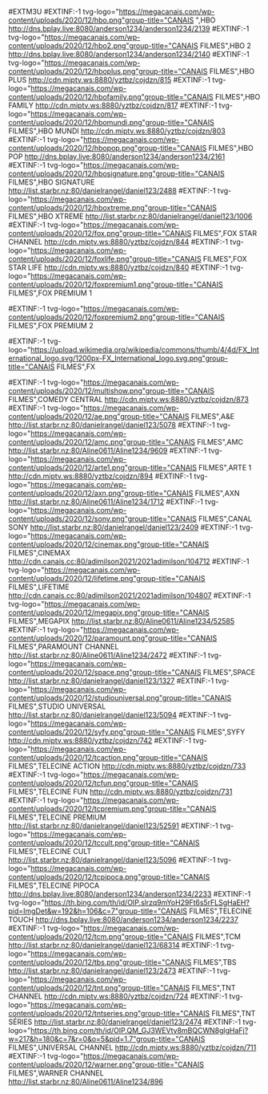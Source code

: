 #EXTM3U
#EXTINF:-1 tvg-logo="https://megacanais.com/wp-content/uploads/2020/12/hbo.png"group-title="CANAIS ",HBO
http://dns.bplay.live:8080/anderson1234/anderson1234/2139
#EXTINF:-1 tvg-logo="https://megacanais.com/wp-content/uploads/2020/12/hbo2.png"group-title="CANAIS FILMES",HBO 2 
http://dns.bplay.live:8080/anderson1234/anderson1234/2140
#EXTINF:-1 tvg-logo="https://megacanais.com/wp-content/uploads/2020/12/hboplus.png"group-title="CANAIS FILMES",HBO PLUS
http://cdn.miptv.ws:8880/yztbz/cojdzn/815
#EXTINF:-1 tvg-logo="https://megacanais.com/wp-content/uploads/2020/12/hbofamily.png"group-title="CANAIS FILMES",HBO FAMILY 
http://cdn.miptv.ws:8880/yztbz/cojdzn/817
#EXTINF:-1 tvg-logo="https://megacanais.com/wp-content/uploads/2020/12/hbomundi.png"group-title="CANAIS FILMES",HBO MUNDI 
http://cdn.miptv.ws:8880/yztbz/cojdzn/803
#EXTINF:-1 tvg-logo="https://megacanais.com/wp-content/uploads/2020/12/hbopop.png"group-title="CANAIS FILMES",HBO POP 
http://dns.bplay.live:8080/anderson1234/anderson1234/2161
#EXTINF:-1 tvg-logo="https://megacanais.com/wp-content/uploads/2020/12/hbosignature.png"group-title="CANAIS FILMES",HBO SIGNATURE 
http://list.starbr.nz:80/danielrangel/daniel123/2488
#EXTINF:-1 tvg-logo="https://megacanais.com/wp-content/uploads/2020/12/hboxtreme.png"group-title="CANAIS FILMES",HBO XTREME 
http://list.starbr.nz:80/danielrangel/daniel123/1006
#EXTINF:-1 tvg-logo="https://megacanais.com/wp-content/uploads/2020/12/fox.png"group-title="CANAIS FILMES",FOX STAR CHANNEL
http://cdn.miptv.ws:8880/yztbz/cojdzn/844
#EXTINF:-1 tvg-logo="https://megacanais.com/wp-content/uploads/2020/12/foxlife.png"group-title="CANAIS FILMES",FOX STAR LIFE 
http://cdn.miptv.ws:8880/yztbz/cojdzn/840
#EXTINF:-1 tvg-logo="https://megacanais.com/wp-content/uploads/2020/12/foxpremium1.png"group-title="CANAIS FILMES",FOX PREMIUM 1

#EXTINF:-1 tvg-logo="https://megacanais.com/wp-content/uploads/2020/12/foxpremium2.png"group-title="CANAIS FILMES",FOX PREMIUM 2

#EXTINF:-1 tvg-logo="https://upload.wikimedia.org/wikipedia/commons/thumb/4/4d/FX_International_logo.svg/1200px-FX_International_logo.svg.png"group-title="CANAIS FILMES",FX 

#EXTINF:-1 tvg-logo="https://megacanais.com/wp-content/uploads/2020/12/multishow.png"group-title="CANAIS FILMES",COMEDY CENTRAL 
http://cdn.miptv.ws:8880/yztbz/cojdzn/873
#EXTINF:-1 tvg-logo="https://megacanais.com/wp-content/uploads/2020/12/ae.png"group-title="CANAIS FILMES",A&E
http://list.starbr.nz:80/danielrangel/daniel123/5078
#EXTINF:-1 tvg-logo="https://megacanais.com/wp-content/uploads/2020/12/amc.png"group-title="CANAIS FILMES",AMC
http://list.starbr.nz:80/Aline0611/Aline1234/9609
#EXTINF:-1 tvg-logo="https://megacanais.com/wp-content/uploads/2020/12/arte1.png"group-title="CANAIS FILMES",ARTE 1 
http://cdn.miptv.ws:8880/yztbz/cojdzn/894
#EXTINF:-1 tvg-logo="https://megacanais.com/wp-content/uploads/2020/12/axn.png"group-title="CANAIS FILMES",AXN 
http://list.starbr.nz:80/Aline0611/Aline1234/1712
#EXTINF:-1 tvg-logo="https://megacanais.com/wp-content/uploads/2020/12/sony.png"group-title="CANAIS FILMES",CANAL SONY 
http://list.starbr.nz:80/danielrangel/daniel123/2409
#EXTINF:-1 tvg-logo="https://megacanais.com/wp-content/uploads/2020/12/cinemax.png"group-title="CANAIS FILMES",CINEMAX 
http://cdn.canais.cc:80/adimilson2021/2021adimilson/104712
#EXTINF:-1 tvg-logo="https://megacanais.com/wp-content/uploads/2020/12/lifetime.png"group-title="CANAIS FILMES",LIFETIME 
http://cdn.canais.cc:80/adimilson2021/2021adimilson/104807
#EXTINF:-1 tvg-logo="https://megacanais.com/wp-content/uploads/2020/12/megapix.png"group-title="CANAIS FILMES",MEGAPIX 
http://list.starbr.nz:80/Aline0611/Aline1234/52585
#EXTINF:-1 tvg-logo="https://megacanais.com/wp-content/uploads/2020/12/paramount.png"group-title="CANAIS FILMES",PARAMOUNT CHANNEL
http://list.starbr.nz:80/Aline0611/Aline1234/2472
#EXTINF:-1 tvg-logo="https://megacanais.com/wp-content/uploads/2020/12/space.png"group-title="CANAIS FILMES",SPACE 
http://list.starbr.nz:80/danielrangel/daniel123/1327
#EXTINF:-1 tvg-logo="https://megacanais.com/wp-content/uploads/2020/12/studiouniversal.png"group-title="CANAIS FILMES",STUDIO UNIVERSAL
http://list.starbr.nz:80/danielrangel/daniel123/5094
#EXTINF:-1 tvg-logo="https://megacanais.com/wp-content/uploads/2020/12/syfy.png"group-title="CANAIS FILMES",SYFY 
http://cdn.miptv.ws:8880/yztbz/cojdzn/742
#EXTINF:-1 tvg-logo="https://megacanais.com/wp-content/uploads/2020/12/tcaction.png"group-title="CANAIS FILMES",TELECINE ACTION 
http://cdn.miptv.ws:8880/yztbz/cojdzn/733
#EXTINF:-1 tvg-logo="https://megacanais.com/wp-content/uploads/2020/12/tcfun.png"group-title="CANAIS FILMES",TELECINE FUN 
http://cdn.miptv.ws:8880/yztbz/cojdzn/731
#EXTINF:-1 tvg-logo="https://megacanais.com/wp-content/uploads/2020/12/tcpremium.png"group-title="CANAIS FILMES",TELECINE PREMIUM 
http://list.starbr.nz:80/danielrangel/daniel123/52591
#EXTINF:-1 tvg-logo="https://megacanais.com/wp-content/uploads/2020/12/tccult.png"group-title="CANAIS FILMES",TELECINE CULT 
http://list.starbr.nz:80/danielrangel/daniel123/5096
#EXTINF:-1 tvg-logo="https://megacanais.com/wp-content/uploads/2020/12/tcpipoca.png"group-title="CANAIS FILMES",TELECINE PIPOCA 
http://dns.bplay.live:8080/anderson1234/anderson1234/2233
#EXTINF:-1 tvg-logo="https://th.bing.com/th/id/OIP.slrzq9mYoH29Ft6s5rFLSgHaEH?pid=ImgDet&w=192&h=106&c=7"group-title="CANAIS FILMES",TELECINE TOUCH 
http://dns.bplay.live:8080/anderson1234/anderson1234/2237
#EXTINF:-1 tvg-logo="https://megacanais.com/wp-content/uploads/2020/12/tcm.png"group-title="CANAIS FILMES",TCM
http://list.starbr.nz:80/danielrangel/daniel123/68314
#EXTINF:-1 tvg-logo="https://megacanais.com/wp-content/uploads/2020/12/tbs.png"group-title="CANAIS FILMES",TBS 
http://list.starbr.nz:80/danielrangel/daniel123/2473
#EXTINF:-1 tvg-logo="https://megacanais.com/wp-content/uploads/2020/12/tnt.png"group-title="CANAIS FILMES",TNT CHANNEL
http://cdn.miptv.ws:8880/yztbz/cojdzn/724
#EXTINF:-1 tvg-logo="https://megacanais.com/wp-content/uploads/2020/12/tntseries.png"group-title="CANAIS FILMES",TNT SÉRIES 
http://list.starbr.nz:80/danielrangel/daniel123/2474
#EXTINF:-1 tvg-logo="https://th.bing.com/th/id/OIP.QM_GJ3WEVty8mBQCWN8glgHaFj?w=217&h=180&c=7&r=0&o=5&pid=1.7"group-title="CANAIS FILMES",UNIVERSAL CHANNEL
http://cdn.miptv.ws:8880/yztbz/cojdzn/711
#EXTINF:-1 tvg-logo="https://megacanais.com/wp-content/uploads/2020/12/warner.png"group-title="CANAIS FILMES",WARNER CHANNEL 
http://list.starbr.nz:80/Aline0611/Aline1234/896
